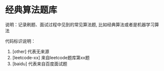 # 经典算法题库

说明：记录刷题、面试过程中见到的常见算法题, 比如经典算法或者是机器学习算法

代码标识说明：
1. [other] 代表无来源
2. [leetcode-xx] 来自leetcode题库第xx题
3. [baidu] 代表来自百度面试题